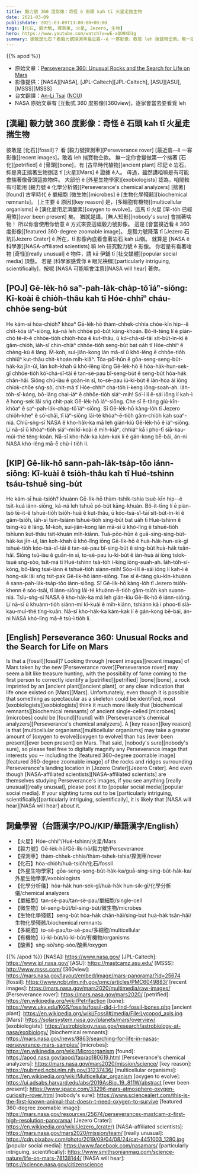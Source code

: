 ```yaml
---
title: 毅力號 360 度影像：奇怪 ê 石頭 kah tī 火星走揣生物
date: 2021-03-09
publishdate: 2021-03-09T13:00:00+08:00
tags: [化石, 毅力號, 探測車, 火星, Jezero, 生物]
hero: https://www.youtube.com/watch?v=wE-aQO9XD1g
summary: 彼敢是化石？看毅力號探測車最近翕--ê 一寡影像，敢若 leh 揣寶物仝款。無一定會是第一个揣著骨頭 ê 化石，有古早時代植物印記 ê 岩石，抑是真正揣著生物捌活 tī 火星 ê 證據。
---
```


{{% apod %}}

- 原始文章：[Perseverance 360: Unusual Rocks and the Search for Life on Mars](https://apod.nasa.gov/apod/ap210309.html)
- 影像提供：[NASA][NASA], [JPL-Caltech][JPL-Caltech], [ASU][ASU], [MSSS][MSSS]
- 台文翻譯：[An-Li Tsai](mailto:thianbu.taigi@gmail.com) ([NCU](https://www.astro.ncu.edu.tw))
- NASA 原始文章有 [互動式 360 度影像][360view]，逐家會當去耍看覓 leh

## [漢羅] 毅力號 360 度影像：奇怪 ê 石頭 kah tī 火星走揣生物
彼敢是 [化石][fossil]？
看 [毅力號探測車][Perseverance rover] [最近翕--ê 一寡影像][recent images]，敢若 leh 揣寶物仝款。
無一定你會變做第一个揣著 [石化][petrified] ê [骨頭][bone]，有 [古早時代植物][ancient plant] 印記 ê 岩石，抑是真正揣著生物捌活 tī [火星][Mars] ê 證據 ê人。
毋過，雖然講咱嘛是有可能會揣著像骨頭這款物件。
大部份 ê [外星生物學家][exobiologists] 認為，咱閣較有可能用 [毅力號 ê 化學分析儀][Perseverance's chemical analyzers] [揣著][found] 古早時代 ê 單細胞 [微生物][microbes] ê [生物化學殘骸][biochemical remnants]。
[上主要 ê 原因][key reason] 是，[多細胞有機物][multicellular organisms] ê [演化愛用足濟酸素][oxygen to evolve]，這馬 tī 火星 [早-to̍h 已經用煞][ever been present] 矣。
猶就是講，[無人知影][nobody's sure] 會揣著啥物！
所以你會使用你佮意 ê 方式來耍這幅毅力號影像。
這是 [會當搝近看 ê 360 度影像][featured 360-degree zoomable image]。
是毅力號降落 tī [Jezero 石坑][Jezero Crater] ê 所在，tī 影像內底看會著岩石 kah 山嶺。
就算是 [NASA ê 科學家][NASA-affiliated scientists] 嘛 leh 研究毅力號 ê 影像。
你若是有看著啥物 [奇怪][really unusual] ê 物件，請 kā 伊鋪 tī [社交媒體][popular social media] 頂懸。
若是 [科學家感覺你 ê 眼光袂䆀][particularly intriguing, scientifically]，按呢 [NASA 可能嘛會注意][NASA will hear] 著你。

## [POJ] Gē-le̍k-hō saⁿ-pah-la̍k-cha̍p-tō͘ iáⁿ-siōng: Kî-koài ê chio̍h-thâu kah tī Hóe-chhiⁿ cháu-chhōe seng-bu̍t
He kám-sī hòa-chio̍h?
khòaⁿ Gē-le̍k-hō thàm-chhek-chhia chòe-kīn hip--ê chi̍t-kóa iáⁿ-siōng, ká-ná leh chhōe pó-bu̍t kāng-khoán.
Bô-it-tēng lí ē piàn-chò tē-it-ê chhōe-tio̍h chio̍h-hòa ê kut-thâu, ū kó͘-chá-sî-tāi si̍t-bu̍t-ìn-kì ê gâm-chio̍h, ia̍h-sī chin-chiàⁿ chhōe-tio̍h seng-bu̍t bat oa̍h tī Hóe-chhiⁿ ê chèng-kù ê lâng.
M̄-koh, sui-jiân-kong lán mā-sī ū khó-lêng ē chhōe-tio̍h chhiūⁿ kut-thâu chit-khoán mi̍h-kiāⁿ.
Tōa-pō͘-hūn ê gōa-seng-seng-bu̍t-ha̍k-ka jīn-ûi, lán koh-khah ū khó-lêng iōng Gē-le̍k-hō ê hòa-ha̍k-hun-sek-gî chhōe-tio̍h kó͘-chá-sî-tāi ê tan-sè-pau bî-seng-bu̍t ê seng-bu̍t hòa-ha̍k chân-hâi.
Siōng chú-iàu ê goân-in sī, to-sè-pau iú-ki-bu̍t ê ián-hòa ài iōng chiok-chōe sǹg-sò͘, chit-má tī Hóe-chhiⁿ chá-to̍h í-keng iōng-soah-ah.
Ia̍h-to̍h-sī-kóng, bô-lâng chai-iáⁿ ē chhōe-tio̍h siáⁿ-mih!
Só͘-í lí ē-sái iōng lí kah-ì ê hong-sek lâi sńg chit-pak Gē-le̍k-hō iáⁿ-siōng.
Che sī ē-tàng giú-kīn-khòaⁿ ê saⁿ-pah-la̍k-cha̍p-tō͘ iáⁿ-siōng.
Sī Gē-le̍k-hō kàng-lo̍h tī Jezero chio̍h-kheⁿ ê só͘-chāi, tī iáⁿ-siōng lāi-té khòaⁿ-ē-tio̍h gâm-chio̍h kah soaⁿ-niá.
Chiū-sǹg-sī NASA ê kho-ha̍k-ka mā leh gián-kiù Gē-le̍k-hō ê iáⁿ-siōng.
Lí nā-sī ū khòaⁿ-tio̍h siáⁿ-mí kî-koài ê mi̍h-kiāⁿ, chhiáⁿ kā i pho͘-tī siā-kau-mûi-thé téng-koân.
Nā-sī kho-ha̍k-ka kám-kak lí ê gán-kong bē-bái, án-ni NASA khó-lêng mā-ē chù-ì tio̍h lí.

## [KIP] Gē-li̍k-hō sann-pah-la̍k-tsa̍p-tōo iánn-siōng: Kî-kuài ê tsio̍h-thâu kah tī Hué-tshinn tsáu-tshuē sing-bu̍t
He kám-sī huà-tsio̍h?
khuànn Gē-li̍k-hō thàm-tshik-tshia tsuè-kīn hip--ê tsi̍t-kuá iánn-siōng, ká-ná leh tshuē pó-bu̍t kāng-khuán.
Bô-it-tīng lí ē piàn-tsò tē-it-ê tshuē-tio̍h tsio̍h-huà ê kut-thâu, ū kóo-tsá-sî-tāi si̍t-bu̍t-ìn-kì ê gâm-tsio̍h, ia̍h-sī tsin-tsiànn tshuē-tio̍h sing-bu̍t bat ua̍h tī Hué-tshinn ê tsìng-kù ê lâng.
M̄-koh, sui-jiân-kong lán mā-sī ū khó-lîng ē tshuē-tio̍h tshīunn kut-thâu tsit-khuán mi̍h-kiānn.
Tuā-pōo-hūn ê guā-sing-sing-bu̍t-ha̍k-ka jīn-uî, lán koh-khah ū khó-lîng iōng Gē-li̍k-hō ê huà-ha̍k-hun-sik-gî tshuē-tio̍h kóo-tsá-sî-tāi ê tan-sè-pau bî-sing-bu̍t ê sing-bu̍t huà-ha̍k tsân-hâi.
Siōng tsú-iàu ê guân-in sī, to-sè-pau íu-ki-bu̍t ê ián-huà ài iōng tsiok-tsuē sǹg-sòo, tsit-má tī Hué-tshinn tsá-to̍h í-king iōng-suah-ah.
Ia̍h-to̍h-sī-kóng, bô-lâng tsai-iánn ē tshuē-tio̍h siánn-mih!
Sóo-í lí ē-sái iōng lí kah-ì ê hong-sik lâi sńg tsit-pak Gē-li̍k-hō iánn-siōng.
Tse sī ē-tàng gíu-kīn-khuànn ê sann-pah-la̍k-tsa̍p-tōo iánn-siōng.
Sī Gē-li̍k-hō kàng-lo̍h tī Jezero tsio̍h-khenn ê sóo-tsāi, tī iánn-siōng lāi-té khuànn-ē-tio̍h gâm-tsio̍h kah suann-niá.
Tsīu-sǹg-sī NASA ê kho-ha̍k-ka mā leh gián-kìu Gē-li̍k-hō ê iánn-siōng.
Lí nā-sī ū khuànn-tio̍h siánn-mí kî-kuài ê mi̍h-kiānn, tshiánn kā i phoo-tī siā-kau-muî-thé tíng-kuân.
Nā-sī kho-ha̍k-ka kám-kak lí ê gán-kong bē-bái, án-ni NASA khó-lîng mā-ē tsù-ì tio̍h lí.


## [English] Perseverance 360: Unusual Rocks and the Search for Life on Mars

Is that a [fossil][fossil]?  Looking through [recent images][recent images] of Mars taken by the new [Perseverance rover][Perseverance rover] may seem a bit like treasure hunting, with the possibility of fame coming to the first person to correctly identify a [petrified][petrified] [bone][bone], a rock imprinted by an [ancient plant][ancient plant], or any clear indication that life once existed on [Mars][Mars].  Unfortunately, even though it is possible that something as spectacular as a skeleton could be identified, most [exobiologists][exobiologists] think it much more likely that [biochemical remnants][biochemical remnants] of ancient single-celled [microbes][microbes] could be [found][found] with [Perseverance's chemical analyzers][Perseverance's chemical analyzers].  A [key reason][key reason] is that [multicellular organisms][multicellular organisms] may take a greater amount of [oxygen to evolve][oxygen to evolve] than has [ever been present][ever been present] on Mars. That said, [nobody's sure][nobody's sure], so please feel free to digitally magnify any Perseverance image that interests you -- including the [featured 360-degree zoomable image][featured 360-degree zoomable image] of the rocks and ridges surrounding Perseverance's landing location in [Jezero Crater][Jezero Crater]. And even though [NASA-affiliated scientists][NASA-affiliated scientists] are themselves studying Perseverance's images, if you see anything [really unusual][really unusual], please post it to [popular social media][popular social media]. If your sighting turns out to be [particularly intriguing, scientifically][particularly intriguing, scientifically], it is likely that [NASA will hear][NASA will hear] about it.

## 詞彙學習（台語漢字/POJ/KIP/華語漢字/English）

- 【火星】Hóe-chhiⁿ/Hué-tshinn/火星/Mars
- 【毅力號】Gē-le̍k-hō/Gē-li̍k-hō/毅力號/Perseverance
- 【探測車】thàm-chhek-chhia/thàm-tshek-tshia/探測車/rover
- 【化石】hòa-chio̍h/huà-tsio̍h/化石/fossil
- 【外星生物學家】gōa-seng-seng-bu̍t-ha̍k-ka/guā-sing-sing-bu̍t-ha̍k-ka/外星生物學家/exobiologists
- 【化學分析儀】hòa-ha̍k hun-sek-gî/huà-ha̍k hun-sik-gî/化學分析儀/chemical analyzers
- 【單細胞】tan-sè-pau/tan-sè-pau/單細胞/single-cell
- 【微生物】bî-seng-bu̍t/bî-sing-bu̍t/微生物/microbes
- 【生物化學殘骸】seng-bu̍t hòa-ha̍k chân-hâi/sing-bu̍t huà-ha̍k tsân-hâi/生物化學殘骸/biochemical remnants
- 【多細胞】to-sè-pau/to-sè-pau/多細胞/multicellular
- 【有機物】iú-ki-bu̍t/iú-ki-bu̍t/有機物/organisms
- 【酸素】sǹg-sò͘/sǹg-sòo/酸素/oxygen

{{% /apod %}}
[NASA]: https://www.nasa.gov/
[JPL-Caltech]: https://www.jpl.nasa.gov/
[ASU]: https://mastcamz.asu.edu/
[MSSS]: http://www.msss.com/
[360view]: https://mars.nasa.gov/layout/embed/image/mars-panorama/?id=25674
[fossil]: https://www.ncbi.nlm.nih.gov/pmc/articles/PMC6049883/
[recent images]: https://mars.nasa.gov/mars2020/multimedia/raw-images/
[Perseverance rover]: https://mars.nasa.gov/mars2020/
[petrified]: https://en.wikipedia.org/wiki/Petrifaction
[bone]: https://www.uky.edu/KGS/fossils/fossil-did-i-find-fossil-bones.php
[ancient plant]: https://en.wikipedia.org/wiki/Fossil#/media/File:Lycopod_axis.jpg
[Mars]: https://solarsystem.nasa.gov/planets/mars/overview/
[exobiologists]: https://astrobiology.nasa.gov/research/astrobiology-at-nasa/exobiology/
[biochemical remnants]: https://mars.nasa.gov/news/8863/searching-for-life-in-nasas-perseverance-mars-samples/
[microbes]: https://en.wikipedia.org/wiki/Microorganism
[found]: https://apod.nasa.gov/apod/fap/ap180619.html
[Perseverance's chemical analyzers]: https://mars.nasa.gov/mars2020/mission/science/
[key reason]: https://pubmed.ncbi.nlm.nih.gov/31237436/
[multicellular organisms]: https://en.wikipedia.org/wiki/Multicellular_organism
[oxygen to evolve]: https://ui.adsabs.harvard.edu/abs/2019AsBio..19..811W/abstract
[ever been present]: https://www.space.com/33296-mars-atmosphere-oxygen-curiosity-rover.html
[nobody's sure]: https://www.sciencealert.com/this-is-the-first-known-animal-that-doesn-t-need-oxygen-to-survive
[featured 360-degree zoomable image]: https://mars.nasa.gov/resources/25674/perseverances-mastcam-z-first-high-resolution-panorama/
[Jezero Crater]: https://en.wikipedia.org/wiki/Jezero_(crater)
[NASA-affiliated scientists]: https://mars.nasa.gov/mars2020/mission/team/
[really unusual]: https://cdn.pixabay.com/photo/2019/09/04/08/24/cat-4451003_1280.jpg
[popular social media]: https://www.facebook.com/nasamars/
[particularly intriguing, scientifically]: https://www.smithsonianmag.com/science-nature/life-on-mars-78138144/
[NASA will hear]: https://science.nasa.gov/citizenscience

